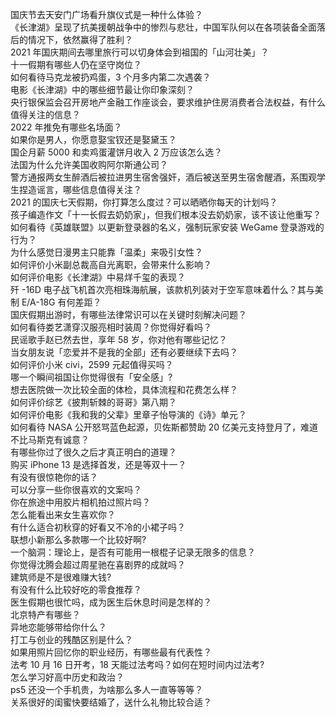 国庆节去天安门广场看升旗仪式是一种什么体验？  
《长津湖》呈现了抗美援朝战争中的惨烈与悲壮，中国军队何以在各项装备全面落后的情况下，依然赢得了胜利？  
2021 年国庆期间去哪里旅行可以切身体会到祖国的「山河壮美」？  
十一假期有哪些人仍在坚守岗位？  
如何看待马克龙被扔鸡蛋，3 个月多内第二次遇袭？  
电影《长津湖》中的哪些细节最让你印象深刻？  
央行银保监会召开房地产金融工作座谈会，要求维护住房消费者合法权益，有什么值得关注的信息？  
2022 年推免有哪些名场面？  
如果你是男人，你愿意娶宝钗还是娶黛玉？  
国企月薪  5000 和卖鸡蛋灌饼月收入 2 万应该怎么选？  
法国为什么允许美国收购阿尔斯通公司？  
警方通报两女生醉酒后被拉进男生宿舍强奸，酒后被送至男生宿舍醒酒，系围观学生捏造谣言，哪些信息值得关注？  
2021 的国庆七天假期，你打算怎么度过？可以晒晒你每天的计划吗？  
孩子编造作文「十一长假去奶奶家」，但我们根本没去奶奶家，该不该让他重写？  
如何看待《英雄联盟》以更新登录器的名义，强制玩家安装 WeGame 登录游戏的行为？  
为什么感觉日漫男主只能靠「温柔」来吸引女性？  
如何评价小米副总裁高自光离职，会带来什么影响？  
如何评价电影《长津湖》中易烊千玺的表现？  
歼 -16D 电子战飞机首次亮相珠海航展，该款机列装对于空军意味着什么？其与美制 E/A-18G 有何差距？  
国庆假期出游时，有哪些法律常识可以在关键时刻解决问题？  
如何看待娄艺潇穿汉服亮相时装周？你觉得好看吗？  
民谣歌手赵已然去世，享年 58 岁，你对他有哪些记忆？  
当女朋友说「恋爱并不是我的全部」还有必要继续下去吗？  
如何评价小米 civi，2599 元起值得买吗？  
哪一个瞬间祖国让你觉得很有「安全感」?  
想去医院做一次比较全面的体检，具体流程和花费怎么样？  
如何评价综艺《披荆斩棘的哥哥》第八期？  
如何评价电影《我和我的父辈》里章子怡导演的《诗》单元？  
如何看待 NASA 公开怒骂蓝色起源，贝佐斯都赞助 20 亿美元支持登月了，难道不比马斯克有诚意？  
有哪些你过了很久之后才真正明白的道理？  
购买 iPhone 13 是选择首发，还是等双十一？  
有没有很惊艳你的话？  
可以分享一些你很喜欢的文案吗？  
你在旅途中用胶片相机拍过照片吗？  
怎么能看出来女生喜欢你？  
有什么适合初秋穿的好看又不冷的小裙子吗？  
联想小新那么多款哪一个比较好啊?  
一个脑洞：理论上，是否有可能用一根棍子记录无限多的信息？  
你觉得沈腾会超过周星驰在喜剧界的成就吗？  
建筑师是不是很难赚大钱?  
有没有什么比较好吃的零食推荐？  
医生假期也很忙吗，成为医生后休息时间是怎样的？  
北京特产有哪些？  
异地恋能够带给你什么？  
打工与创业的残酷区别是什么？  
如果用照片回忆你的职业经历，有哪些最有代表性？  
法考 10 月 16 日开考，18 天能过法考吗？如何在短时间内过法考?  
怎么学习好高中历史和政治？  
ps5 还没一个手机贵，为啥那么多人一直等等等？  
关系很好的闺蜜快要结婚了，送什么礼物比较合适？  
